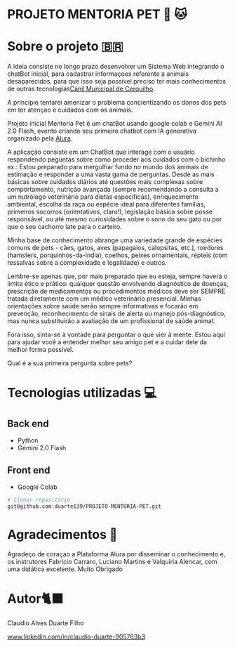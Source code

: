 # PROJETO MENTORIA PET :dog: :cat:

# Sobre o projeto :brazil:

A ideia consiste no longo prazo desenvolver um Sistema Web integrando o chatBot inicial, para cadastrar informaçoes referente a animais desaparecidos, para que isso seja possível preciso ter  mais conhecimentos de outras tecnologias[Canil Municipal de Cerquilho](https://www.facebook.com/profile.php?id=61554466625887).

A princípio tentarei amenizar o problema concientizando os donos dos pets em ter atençao e cuidados com os animais.

Projeto inicial Mentoria Pet é um chatBot usando google colab e Gemini AI 2.0 Flash, evento criando seu primeiro chatbot com IA generativa organizado pela [Alura](https://cursos.alura.com.br).

A aplicação consiste em um ChatBot que interage com o usuário respondendo peguntas sobre como proceder aos cuidados com o bichinho ex.: Estou preparado para mergulhar fundo no mundo dos animais de estimação e responder a uma vasta gama de perguntas. Desde as mais básicas sobre cuidados diários até questões mais complexas sobre comportamento, nutrição avançada (sempre recomendando a consulta a um nutrólogo veterinário para dietas específicas), enriquecimento ambiental, escolha da raça ou espécie ideal para diferentes famílias, primeiros socorros (orientativos, claro!), legislação básica sobre posse responsável, ou até mesmo curiosidades sobre o sono do seu gato ou por que o seu cachorro late para o carteiro.

Minha base de conhecimento abrange uma variedade grande de espécies comuns de pets - cães, gatos, aves (papagaios, calopsitas, etc.), roedores (hamsters, porquinhos-da-índia), coelhos, peixes ornamentais, répteis (com ressalvas sobre a complexidade e legalidade) e outros.

Lembre-se apenas que, por mais preparado que eu esteja, sempre haverá o limite ético e prático: qualquer questão envolvendo diagnóstico de doenças, prescrição de medicamentos ou procedimentos médicos deve ser SEMPRE tratada diretamente com um médico veterinário presencial. Minhas orientações sobre saúde serão sempre informativas e focarão em prevenção, reconhecimento de sinais de alerta ou manejo pós-diagnóstico, mas nunca substituirão a avaliação de um profissional de saúde animal.

Fora isso, sinta-se à vontade para perguntar o que vier à mente. Estou aqui para ajudar você a entender melhor seu amigo pet e a cuidar dele da melhor forma possível.

Qual é a sua primeira pergunta sobre pets?

# Tecnologias utilizadas :computer:
## Back end
- Python
- Gemini 2.0 Flash
## Front end
- Google Colab

```bash
# clonar repositório
git@github.com:duarte139/PROJETO-MENTORIA-PET.git

```
# Agradecimentos :smiling_face_with_three_hearts:
 Agradeço de coraçao a Plataforma Alura por disseminar o conhecimento e, os instrutores Fabricio Carraro, Luciano Martins e Valquíria Alencar, com uma didática excelente. Muito Obrigado
 
# Autor:black_cat:

Claudio Alves Duarte Filho

www.linkedin.com/in/claudio-duarte-905763b3

